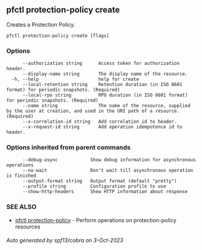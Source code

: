 ## pfctl protection-policy create

Creates a Protection Policy.

```
pfctl protection-policy create [flags]
```

### Options

```
      --authorization string      Access token for authorization header.
      --display-name string       The display name of the resource.
  -h, --help                      help for create
      --local-retention string    Retention duration (in ISO 8601 format) for periodic snapshots. (Required)
      --local-rpo string          RPO duration (in ISO 8601 format) for periodic snapshots. (Required)
      --name string               The name of the resource, supplied by the user at creation, and used in the URI path of a resource. (Required)
      --x-correlation-id string   Add correlation id to header.
      --x-request-id string       Add operation idempotence id to header.
```

### Options inherited from parent commands

```
      --debug-async            Show debug information for asynchronous operations
      --no-wait                Don't wait till asynchronous operation is finished
      --output-format string   Output format (default "pretty")
      --profile string         Configuration profile to use
      --show-http-headers      Show HTTP information about response
```

### SEE ALSO

* [pfctl protection-policy](pfctl_protection-policy.md)	 - Perform operations on protection-policy resources

###### Auto generated by spf13/cobra on 3-Oct-2023
